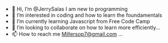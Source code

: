 - 👋 Hi, I’m @JerrySalas I am new to programming
- 👀 I’m interested in coding and how to learn the foundamentals
- 🌱 I’m currently learning Javascript from Free Code Camp
- 💞️ I’m looking to collaborate on how to learn more efficiently...
- 📫 How to reach me Millersop7@gmail.com ...

<!---
JerrySalas/JerrySalas is a ✨ special ✨ repository because its `README.md` (this file) appears on your GitHub profile.
You can click the Preview link to take a look at your changes.
--->
